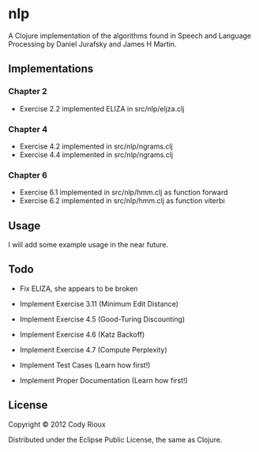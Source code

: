 # nlp

A Clojure implementation of the algorithms found in Speech and Language
Processing by Daniel Jurafsky and James H Martin.

## Implementations

### Chapter 2

* Exercise 2.2 implemented ELIZA in src/nlp/eljza.clj

### Chapter 4

* Exercise 4.2 implemented in src/nlp/ngrams.clj
* Exercise 4.4 implemented in src/nlp/ngrams.clj

### Chapter 6

* Exercise 6.1 implemented in src/nlp/hmm.clj as function forward
* Exercise 6.2 implemented in src/nlp/hmm.clj as function viterbi

## Usage

I will add some example usage in the near future.


## Todo

* Fix ELIZA, she appears to be broken

* Implement Exercise 3.11 (Minimum Edit Distance)
* Implement Exercise 4.5 (Good-Turing Discounting)
* Implement Exercise 4.6 (Katz Backoff)
* Implement Exercise 4.7 (Compute Perplexity)

* Implement Test Cases (Learn how first!)
* Implement Proper Documentation (Learn how first!)

## License

Copyright © 2012 Cody Rioux

Distributed under the Eclipse Public License, the same as Clojure.
